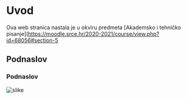 # Uvod

Ova web stranica nastala je u okviru predmeta [Akademsko i tehničko pisanje](https://moodle.srce.hr/2020-2021/course/view.php?id=68056#section-5

## Podnaslov 

### Podnaslov

![slike](img/github.png)
